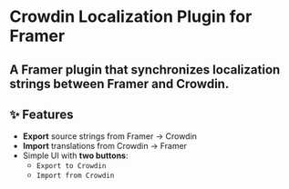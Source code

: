 # Crowdin Localization Plugin for Framer

A Framer plugin that synchronizes localization strings between **Framer** and **Crowdin**.
---

## ✨ Features
- **Export** source strings from Framer → Crowdin
- **Import** translations from Crowdin → Framer
- Simple UI with **two buttons**:
    - `Export to Crowdin`
    - `Import from Crowdin`
